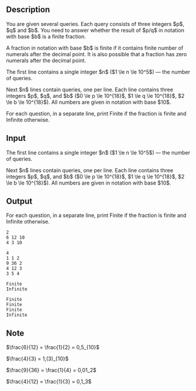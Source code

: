 ## Description

<div><p>You are given several queries. Each query consists of three integers $p$, $q$ and $b$. You need to answer whether the result of $p/q$ in notation with base $b$ is a finite fraction.</p><p>A fraction in notation with base $b$ is finite if it contains finite number of numerals after the decimal point. It is also possible that a fraction has zero numerals after the decimal point.</p></div><div class="input-specification"><p>The first line contains a single integer $n$ ($1 \le n \le 10^5$)&nbsp;— the number of queries.</p><p>Next $n$ lines contain queries, one per line. Each line contains three integers $p$, $q$, and $b$ ($0 \le p \le 10^{18}$, $1 \le q \le 10^{18}$, $2 \le b \le 10^{18}$). All numbers are given in notation with base $10$.</p></div><div class="output-specification"><p>For each question, in a separate line, print <span class="tex-font-style-tt">Finite</span> if the fraction is finite and <span class="tex-font-style-tt">Infinite</span> otherwise.</p></div>

## Input

<p>The first line contains a single integer $n$ ($1 \le n \le 10^5$)&nbsp;— the number of queries.</p><p>Next $n$ lines contain queries, one per line. Each line contains three integers $p$, $q$, and $b$ ($0 \le p \le 10^{18}$, $1 \le q \le 10^{18}$, $2 \le b \le 10^{18}$). All numbers are given in notation with base $10$.</p>

## Output

<p>For each question, in a separate line, print <span class="tex-font-style-tt">Finite</span> if the fraction is finite and <span class="tex-font-style-tt">Infinite</span> otherwise.</p>





```input1
2
6 12 10
4 3 10

```




```input2
4
1 1 2
9 36 2
4 12 3
3 5 4

```




```output1
Finite
Infinite

```




```output2
Finite
Finite
Finite
Infinite

```



## Note

<p>$\frac{6}{12} = \frac{1}{2} = 0,5_{10}$</p><p>$\frac{4}{3} = 1,(3)_{10}$</p><p>$\frac{9}{36} = \frac{1}{4} = 0,01_2$</p><p>$\frac{4}{12} = \frac{1}{3} = 0,1_3$ </p>
